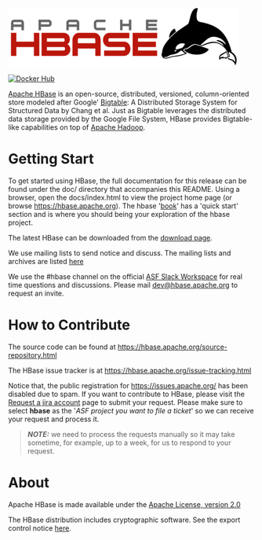 <!--
Licensed to the Apache Software Foundation (ASF) under one
or more contributor license agreements.  See the NOTICE file
distributed with this work for additional information
regarding copyright ownership.  The ASF licenses this file
to you under the Apache License, Version 2.0 (the
"License"); you may not use this file except in compliance
with the License.  You may obtain a copy of the License at

  http://www.apache.org/licenses/LICENSE-2.0

Unless required by applicable law or agreed to in writing,
software distributed under the License is distributed on an
"AS IS" BASIS, WITHOUT WARRANTIES OR CONDITIONS OF ANY
KIND, either express or implied.  See the License for the
specific language governing permissions and limitations
under the License.
-->

![hbase-logo](https://raw.githubusercontent.com/apache/hbase/master/src/site/resources/images/hbase_logo_with_orca_large.png)

[![Docker Hub][Docker Pulls Badge]][Docker Hub URL]

[Apache HBase](https://hbase.apache.org) is an open-source, distributed, versioned, column-oriented store modeled after Google' [Bigtable](https://research.google.com/archive/bigtable.html): A Distributed Storage System for Structured Data by Chang et al. Just as Bigtable leverages the distributed data storage provided by the Google File System, HBase provides Bigtable-like capabilities on top of [Apache Hadoop](https://hadoop.apache.org/).

# Getting Start
To get started using HBase, the full documentation for this release can be found under the doc/ directory that accompanies this README. Using a browser, open the docs/index.html to view the project home page (or browse https://hbase.apache.org). The hbase '[book](https://hbase.apache.org/book.html)' has a 'quick start' section and is where you should being your exploration of the hbase project.

The latest HBase can be downloaded from the [download page](https://hbase.apache.org/downloads.html).

We use mailing lists to send notice and discuss. The mailing lists and archives are listed [here](http://hbase.apache.org/mail-lists.html)

We use the #hbase channel on the official [ASF Slack Workspace](https://the-asf.slack.com/) for real time questions and discussions. Please mail dev@hbase.apache.org to request an invite.

# How to Contribute
The source code can be found at https://hbase.apache.org/source-repository.html

The HBase issue tracker is at https://hbase.apache.org/issue-tracking.html

Notice that, the public registration for https://issues.apache.org/ has been disabled due to spam. If you want to contribute to HBase, please visit the [Request a jira account](https://selfserve.apache.org/jira-account.html) page to submit your request. Please make sure to select **hbase** as the '_ASF project you want to file a ticket_' so we can receive your request and process it.

> **_NOTE:_** we need to process the requests manually so it may take sometime, for example, up to a week, for us to respond to your request.

# About
Apache HBase is made available under the [Apache License, version 2.0](https://hbase.apache.org/license.html)

The HBase distribution includes cryptographic software. See the export control notice [here](https://hbase.apache.org/export_control.html).

[Docker Pulls Badge]: https://img.shields.io/docker/pulls/jack20191124/hbase?style=for-the-badge&logo=docker&logoColor=white&labelColor=5BBCFF&color=7EA1FF
[Docker Hub URL]: https://hub.docker.com/r/jack20191124/hbase
